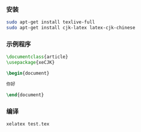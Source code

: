 ### 安装

```bash
sudo apt-get install texlive-full
sudo apt-get install cjk-latex latex-cjk-chinese 

```



### 示例程序

```tex
\documentclass{article}
\usepackage{xeCJK}

\begin{document}

你好

\end{document}
```



### 编译

```bash
xelatex test.tex
```

